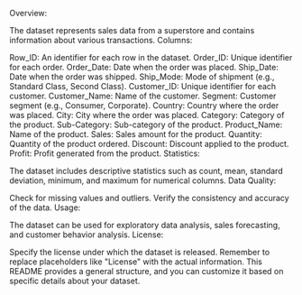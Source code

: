 Overview:

The dataset represents sales data from a superstore and contains information about various transactions.
Columns:

Row_ID: An identifier for each row in the dataset.
Order_ID: Unique identifier for each order.
Order_Date: Date when the order was placed.
Ship_Date: Date when the order was shipped.
Ship_Mode: Mode of shipment (e.g., Standard Class, Second Class).
Customer_ID: Unique identifier for each customer.
Customer_Name: Name of the customer.
Segment: Customer segment (e.g., Consumer, Corporate).
Country: Country where the order was placed.
City: City where the order was placed.
Category: Category of the product.
Sub-Category: Sub-category of the product.
Product_Name: Name of the product.
Sales: Sales amount for the product.
Quantity: Quantity of the product ordered.
Discount: Discount applied to the product.
Profit: Profit generated from the product.
Statistics:

The dataset includes descriptive statistics such as count, mean, standard deviation, minimum, and maximum for numerical columns.
Data Quality:

Check for missing values and outliers.
Verify the consistency and accuracy of the data.
Usage:

The dataset can be used for exploratory data analysis, sales forecasting, and customer behavior analysis.
License:

Specify the license under which the dataset is released.
Remember to replace placeholders like "License" with the actual information. This README provides a general structure, and you can customize it based on specific details about your dataset.
